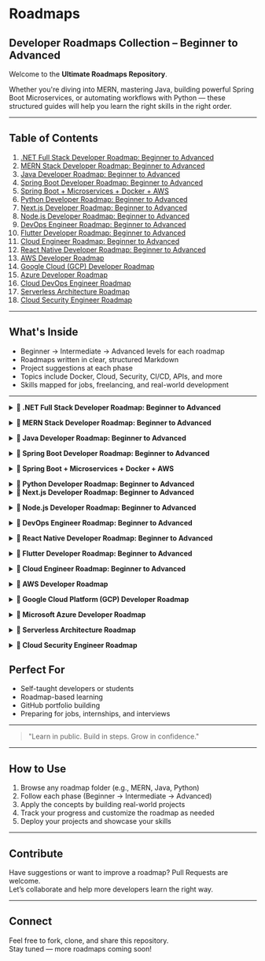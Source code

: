 # Roadmaps

## Developer Roadmaps Collection – Beginner to Advanced

Welcome to the **Ultimate Roadmaps Repository**.

Whether you're diving into MERN, mastering Java, building powerful Spring Boot Microservices, or automating workflows with Python — these structured guides will help you learn the right skills in the right order.

---

## Table of Contents

1. [.NET Full Stack Developer Roadmap: Beginner to Advanced](#1-net-full-stack-developer-roadmap-beginner-to-advanced)
2. [MERN Stack Developer Roadmap: Beginner to Advanced](#2-mern-stack-developer-roadmap-beginner-to-advanced)
3. [Java Developer Roadmap: Beginner to Advanced](#3-java-developer-roadmap-beginner-to-advanced)
4. [Spring Boot Developer Roadmap: Beginner to Advanced](#4-spring-boot-developer-roadmap-beginner-to-advanced)
5. [Spring Boot + Microservices + Docker + AWS](#5-spring-boot--microservices--docker--aws)
6. [Python Developer Roadmap: Beginner to Advanced](#6-python-developer-roadmap-beginner-to-advanced)
7. [Next.js Developer Roadmap: Beginner to Advanced](#7-nextjs-developer-roadmap-beginner-to-advanced)
8. [Node.js Developer Roadmap: Beginner to Advanced](#8-nodejs-developer-roadmap-beginner-to-advanced)
9. [DevOps Engineer Roadmap: Beginner to Advanced](#9-devops-engineer-roadmap-beginner-to-advanced)
10. [Flutter Developer Roadmap: Beginner to Advanced](#10-flutter-developer-roadmap-beginner-to-advanced)
11. [Cloud Engineer Roadmap: Beginner to Advanced](#11-cloud-engineer-roadmap-beginner-to-advanced)
12. [React Native Developer Roadmap: Beginner to Advanced](#12-react-native-developer-roadmap-beginner-to-advanced)
13. [AWS Developer Roadmap](#13-aws-developer-roadmap)
14. [Google Cloud (GCP) Developer Roadmap](#14-google-cloud-gcp-developer-roadmap)
15. [Azure Developer Roadmap](#15-azure-developer-roadmap)
16. [Cloud DevOps Engineer Roadmap](#16-cloud-devops-engineer-roadmap)
17. [Serverless Architecture Roadmap](#17-serverless-architecture-roadmap)
18. [Cloud Security Engineer Roadmap](#18-cloud-security-engineer-roadmap)


---

## What's Inside

- Beginner → Intermediate → Advanced levels for each roadmap
- Roadmaps written in clear, structured Markdown
- Project suggestions at each phase
- Topics include Docker, Cloud, Security, CI/CD, APIs, and more
- Skills mapped for jobs, freelancing, and real-world development

---
<a id="dotnet-full-stack-developer-roadmap-beginner-to-advanced"></a>
<details>
  
<summary>
<strong> 📌 .NET Full Stack Developer Roadmap: Beginner to Advanced </strong>
</summary>
  

🟢 Beginner Level

- ✅ C# Basics
- ✅ ASP.NET MVC / Razor Pages
- ✅ SQL Queries
- ✅ HTML + CSS
- ✅ JavaScript Basics
- ✅ Entity Framework Basics
- ✅ Form Validations (Frontend & Backend)
- ✅ REST API – GET/POST
- ✅ Visual Studio IDE
- ✅ NuGet Package Manager
- ✅ Git Basics – Clone, Commit, Push

🔵 Intermediate Level
- 🚀 .NET Core Web API (CRUD Operations)
- 🚀 Dependency Injection
- 🚀 LINQ Queries
- 🚀 Async Programming (async/await)
- 🚀 Entity Framework – Code First / DB First
- 🚀 JWT & Identity (Auth)
- 🚀 React / Angular Integration
- 🚀 API Testing (Postman)
- 🚀 SQL Joins, Stored Procedures
- 🚀 Git Branching, PRs
- 🚀 Deployment (IIS / Azure / Docker Basics)

🔴 Advanced Level
- 🧠 Microservices with .NET
- 🧠 Clean / Onion Architecture
- 🧠 SignalR (Real-Time Communication)
- 🧠 Advanced LINQ / Expression Trees
- 🧠 Custom Middleware
- 🧠 Testing (xUnit, Moq)
- 🧠 CI/CD (GitHub Actions, Azure DevOps)
- 🧠 Caching (Memory / Redis)
- 🧠 API Versioning & Rate Limiting
- 🧠 Role & Claims-Based Authorization
- 🧠 Advanced JS (Promises, Fetch API)
- 🧠 State Management (NgRx, Redux, Context API)
- 🧠 Kubernetes Basics
- 🧠 Cloud Services (Azure Functions, Blob, Key Vault)
- 🧠 Performance Monitoring (Serilog, App Insights)
- 🧠 Messaging Architecture / Distributed Systems

📝 Tip: Whether you're just starting or advancing fast, every level matters.
Keep growing, keep learning! 💪

📌 Which level are you currently at? Comment below and let’s connect with fellow .NET developers!


</details>

<a id="mern-stack-developer-roadmap-beginner-to-advanced"></a>

<details>
  
<summary>
<strong> 📌 MERN Stack Developer Roadmap: Beginner to Advanced </strong>
</summary>



A complete guide to become a **production-ready MERN Stack Developer**. This roadmap is divided into three levels: **Beginner**, **Intermediate**, and **Advanced**.

---

## 🟢 Beginner Level

- ✅ HTML5 + CSS3 + Flexbox/Grid
- ✅ JavaScript Basics (ES6+)
- ✅ Git & GitHub (Clone, Commit, Push)
- ✅ Node.js Fundamentals
- ✅ NPM / Yarn (Package Managers)
- ✅ Express.js Basics (Routing, Middleware)
- ✅ MongoDB Basics + Compass
- ✅ Mongoose (ODM for MongoDB)
- ✅ React.js Basics (JSX, Components, Props)
- ✅ React State & Events Handling
- ✅ REST API – GET, POST, PUT, DELETE
- ✅ CRUD Operations (Mongo + Express + React)
- ✅ VS Code Setup + Extensions
- ✅ Basic Form Validations (HTML + React)

---

## 🔵 Intermediate Level

- 🚀 Authentication (JWT, Cookies, OAuth2, Passport.js)
- 🚀 Protected Routes (Frontend & Backend)
- 🚀 React Router v6+
- 🚀 Redux Toolkit / Context API for State Management
- 🚀 API Testing with Postman / Thunder Client
- 🚀 Async/Await & Fetch/Axios
- 🚀 MVC Pattern + Modular Code Structure
- 🚀 Environment Variables (.env) & Secrets
- 🚀 MongoDB Aggregation Framework
- 🚀 Deployment: Vercel / Netlify (Frontend), Render / Railway (Backend)
- 🚀 Docker Basics (Dockerfile, docker-compose)
- 🚀 Git Branching, Merge, Pull Requests
- 🚀 Role-based Access Control (RBAC)

---

## 🔴 Advanced Level

- 🧠 TypeScript (Node.js + React)
- 🧠 CI/CD Pipelines (GitHub Actions, Render, Railway)
- 🧠 Testing: Jest, Supertest, React Testing Library, Cypress
- 🧠 Monorepo Management (Turborepo / Nx)
- 🧠 PM2 + NGINX for Production Setup
- 🧠 AWS EC2, S3, MongoDB Atlas, Route53
- 🧠 Load Balancing & Reverse Proxy (Nginx)
- 🧠 Docker + Cloud Deployment (Full-stack containerization)
- 🧠 Caching: Redis or In-memory
- 🧠 Real-time Apps with Socket.IO
- 🧠 Serverless (AWS Lambda, Netlify Functions)
- 🧠 GraphQL + Apollo Client/Server (Optional)
- 🧠 Microservices + Message Queues (RabbitMQ/Kafka – Optional)
- 🧠 System Design Basics (CAP, Caching, DB Sharding)
- 🧠 Clean Architecture / Folder Structures
- 🧠 Performance Optimization (Lighthouse, Mongo Indexes, React Profiler)
- 🧠 Advanced Git (Hooks, Lint-staged, Husky)
- 🧠 Secure your app (Helmet.js, Rate Limiting, CORS)

---

## 📝 Tips for Success

- Build **real-world projects** at each level.
- Create a professional **GitHub portfolio**.
- Write clean code with comments and best practices.
- Contribute to **open source** and document your learning.

> _“Keep coding. Keep shipping. Keep learning.”_

---

## 📌 Which level are you currently at?

Connect with the community and let’s grow together! 💪


  </details>
  
<a id="java-developer-roadmap-beginner-to-advanced"></a>
<details>

  <summary> 
  <strong> 📌 Java Developer Roadmap: Beginner to Advanced </strong>
  </summary>

A complete guide to becoming a **production-ready Java Developer**. This roadmap is organized in three levels: **Beginner**, **Intermediate**, and **Advanced**.

---

## 🟢 Beginner Level

- ✅ Java Syntax & Data Types (int, float, char, String, etc.)
- ✅ Variables, Operators & Expressions
- ✅ Conditional Statements (if-else, switch)
- ✅ Loops (for, while, do-while)
- ✅ Functions / Methods
- ✅ Arrays & Strings
- ✅ Object-Oriented Programming (OOP)
  - ✅ Classes & Objects
  - ✅ Encapsulation
  - ✅ Inheritance
  - ✅ Polymorphism
- ✅ Packages and Access Modifiers
- ✅ IDE Setup (IntelliJ / Eclipse)
- ✅ Basic Exception Handling (try-catch-finally)
- ✅ Input/Output using Scanner and System.out
- ✅ Simple Console Projects

---

## 🔵 Intermediate Level

- 🚀 Collections Framework (List, Set, Map, Queue)
- 🚀 Generics (Generic Classes & Methods)
- 🚀 File Handling (BufferedReader, FileReader, FileWriter)
- 🚀 Java 8 Features:
  - 🚀 Lambda Expressions
  - 🚀 Streams API
  - 🚀 Functional Interfaces
  - 🚀 Method References
- 🚀 Multithreading & Concurrency (Thread, Runnable, Executors)
- 🚀 JDBC (Java Database Connectivity)
- 🚀 MySQL/PostgreSQL Integration
- 🚀 Basic Swing or JavaFX GUI (Optional)
- 🚀 Unit Testing with JUnit
- 🚀 Build Tools (Maven / Gradle)
- 🚀 Logging (Log4j / SLF4J)
- 🚀 Git Basics + GitHub Projects
- 🚀 Create CLI Apps or Simple Desktop Tools

---

## 🔴 Advanced Level

- 🧠 Spring Framework (Core, AOP, Dependency Injection)
- 🧠 Spring Boot (REST APIs, CRUD, Annotations)
- 🧠 Spring Data JPA / Hibernate (ORM)
- 🧠 Spring Security (JWT, OAuth2)
- 🧠 Microservices with Spring Cloud
- 🧠 API Documentation (Swagger/OpenAPI)
- 🧠 Dockerize Spring Boot Applications
- 🧠 CI/CD Pipelines (GitHub Actions / Jenkins)
- 🧠 Deploy to Cloud (Heroku, AWS, Azure)
- 🧠 Kafka / RabbitMQ (Messaging Systems)
- 🧠 System Design Basics (Design Patterns, SOLID Principles)
- 🧠 Testing with Mockito / Integration Tests
- 🧠 Caching (EhCache, Redis)
- 🧠 Database Design + Indexing + Normalization
- 🧠 Secure APIs (CORS, Rate Limiting, CSRF Protection)
- 🧠 Performance Tuning & Monitoring (JVM, GC, Actuator)

---

## 📝 Tips for Success

- Work on real-world **Spring Boot Projects**
- Practice **DSA in Java** on platforms like LeetCode, HackerRank
- Learn **Design Patterns** (Factory, Singleton, Observer, etc.)
- Create a solid **portfolio with REST APIs** and documentation
- Read source code and contribute to **open-source Java projects**

> _“Java is not just a language, it’s a foundation for software craftsmanship.”_

---

## 📌 Which level are you currently at?

Let’s connect, share progress, and build together! 🚀

</details>

<a id="spring-boot-developer-roadmap-beginner-to-advanced"></a>
<details>
  <summary> <strong> 📌 Spring Boot Developer Roadmap: Beginner to Advanced </strong> </summary>


A complete guide to becoming a **Spring Boot Developer** ready for real-world applications and backend system design. Organized into **Beginner**, **Intermediate**, and **Advanced** levels.

---

## 🟢 Beginner Level

- ✅ Introduction to Spring & Spring Boot
- ✅ Setup Spring Boot Project (Spring Initializr)
- ✅ Understanding Project Structure
- ✅ REST API Development (GET, POST, PUT, DELETE)
- ✅ Controllers, Services, Repositories
- ✅ Dependency Injection & @Autowired
- ✅ Configuration with `application.properties` / `.yml`
- ✅ Model Mapping using DTOs
- ✅ Basic Exception Handling with `@ControllerAdvice`
- ✅ Spring Boot DevTools & Actuator
- ✅ Connect with H2 / MySQL database
- ✅ Using Spring Data JPA (CrudRepository, JpaRepository)

---

## 🔵 Intermediate Level

- 🚀 Advanced JPA (Custom Queries, JPQL, Native SQL)
- 🚀 Validation using `@Valid` and Hibernate Validator
- 🚀 ResponseEntity & Custom API Responses
- 🚀 Global Exception Handling & Custom Exceptions
- 🚀 Lombok (Reduce Boilerplate Code)
- 🚀 API Documentation with Swagger/OpenAPI
- 🚀 Application Profiles (dev, test, prod)
- 🚀 JWT Authentication & Authorization (Spring Security)
- 🚀 Role-Based Access Control (RBAC)
- 🚀 File Upload/Download API
- 🚀 Consuming External APIs using `RestTemplate` / `WebClient`
- 🚀 Postman Testing Collection
- 🚀 Deployment to Heroku / Railway / Render

---

## 🔴 Advanced Level

- 🧠 Microservices with Spring Cloud
  - 🧠 Eureka Server (Service Discovery)
  - 🧠 API Gateway (Zuul / Spring Cloud Gateway)
  - 🧠 Config Server (Centralized Configuration)
  - 🧠 Circuit Breaker (Resilience4j / Hystrix)
- 🧠 Advanced Spring Security
  - 🧠 OAuth2, Refresh Tokens
  - 🧠 Secure REST APIs with CORS, CSRF
- 🧠 Hibernate Performance Tuning (Caching, Fetch Strategies)
- 🧠 Integration Testing with TestContainers
- 🧠 CI/CD Pipelines (GitHub Actions / Jenkins)
- 🧠 Dockerize Spring Boot Apps
- 🧠 Deploy on AWS (EC2, RDS, S3)
- 🧠 Redis for Caching
- 🧠 Kafka / RabbitMQ for Messaging
- 🧠 System Design Concepts (Scalability, Load Balancing)
- 🧠 Monitoring & Logs (Spring Boot Admin, ELK Stack)
- 🧠 Clean Architecture / Domain-Driven Design (DDD)

---

## 📝 Tips for Success

- Focus on building **real-world Spring Boot projects**
- Start with **monoliths**, then move to **microservices**
- Use Swagger, GitHub, and Docker in every project
- Learn **design patterns** and **write testable code**
- Join Spring communities and follow core contributors

> _“Spring Boot makes production-ready apps fast—make sure your skills are too.”_

---

## 📌 Which phase are you currently in?

Track your growth, collaborate with others, and keep learning. 💡

</details>

<a id="spring-boot-microservices-docker-aws"></a>
<details>
  <summary>
    <strong>📌 Spring Boot + Microservices + Docker + AWS </strong>
  </summary>


A complete roadmap for backend developers who want to master **Spring Boot**, build **Microservices**, deploy with **Docker**, and scale in the **Cloud (AWS)**.

Organized into:  
✅ Spring Boot Core → 🔁 Microservices → 🐳 Docker → ☁️ AWS Deployment → 🧠 Advanced DevOps

---

## 🟢 Spring Boot Essentials (Beginner Level)

- ✅ Java Core + OOP + Collections
- ✅ Spring Boot Setup (Spring Initializr)
- ✅ REST APIs with Spring Web (CRUD)
- ✅ Controller, Service, Repository Layers
- ✅ Dependency Injection & @Autowired
- ✅ Spring Data JPA + H2/MySQL/PostgreSQL
- ✅ DTOs, Model Mapping
- ✅ Bean Validation (`@Valid`, `@NotNull`, etc.)
- ✅ Exception Handling (`@ControllerAdvice`)
- ✅ Swagger / OpenAPI Documentation
- ✅ Unit Testing with JUnit & Mockito
- ✅ Postman Collection Testing
- ✅ Build tool: Maven / Gradle

---

## 🔵 Microservices Architecture

- 🚀 Understanding Monolith vs Microservices
- 🚀 Spring Boot Microservices Design
- 🚀 Eureka Server (Service Discovery)
- 🚀 Spring Cloud Gateway / Zuul (API Gateway)
- 🚀 Config Server (Centralized Configuration)
- 🚀 Load Balancing (Ribbon, Spring Cloud LoadBalancer)
- 🚀 Feign Client (Declarative REST Communication)
- 🚀 Circuit Breaker (Resilience4j / Hystrix)
- 🚀 Inter-Service Communication (REST / Feign)
- 🚀 Sleuth + Zipkin (Distributed Tracing)
- 🚀 JWT Authentication (Spring Security)
- 🚀 Role-Based Access Control (RBAC)

---

## 🐳 Docker & Containerization

- 🐳 Docker Basics (Images, Containers, Volumes)
- 🐳 Dockerfile for Spring Boot Apps
- 🐳 Docker Compose (Multi-container setup)
- 🐳 Dockerize Microservices (DB + App + Gateway + Config)
- 🐳 Networking in Docker (Bridge, Host)
- 🐳 Tagging & Pushing Docker Images to DockerHub
- 🐳 Running Microservices Locally in Docker

---

## ☁️ AWS Deployment Essentials

- ☁️ AWS EC2 (Linux Server Setup, SSH)
- ☁️ Install Java, Docker on EC2
- ☁️ Deploy Docker Containers on EC2
- ☁️ MongoDB/PostgreSQL with RDS
- ☁️ S3 Bucket for File Uploads
- ☁️ AWS IAM (User, Roles, Security Groups)
- ☁️ AWS Elastic Beanstalk (Optional)
- ☁️ Route 53 (Custom Domain + DNS)
- ☁️ Application Load Balancer (Microservice Routing)
- ☁️ Auto Scaling & CloudWatch Monitoring

---

## 🔴 Advanced DevOps + Cloud-Native Topics

- 🧠 CI/CD with GitHub Actions (build, test, deploy)
- 🧠 CI/CD with Jenkins Pipelines
- 🧠 Docker Compose + NGINX as Reverse Proxy
- 🧠 Kubernetes Basics (Minikube + kubectl)
- 🧠 Deploy Spring Boot Microservices on Kubernetes
- 🧠 Helm Charts (for Microservices config)
- 🧠 Secure APIs (CORS, CSRF, HTTPS, OAuth2)
- 🧠 Monitoring with Prometheus + Grafana
- 🧠 Logging with ELK Stack (Elasticsearch, Logstash, Kibana)
- 🧠 Distributed Caching (Redis)
- 🧠 Message Queues (RabbitMQ / Kafka)

---

## 📝 Project Ideas (Build & Showcase)

- 📦 E-commerce Backend (Monolith → Microservices)
- 🔐 User Auth Service + Product Service + Order Service
- 💬 Real-time Chat Microservice (with WebSocket + Redis)
- 🎬 File Upload Service with S3
- 📊 Monitoring Dashboard with Prometheus + Grafana
- 🧾 Billing Service with Kafka Events

---

## 📌 Tips to Succeed

- Learn one concept at a time, then build a **project**
- Keep all services **version-controlled** with Git
- Use **Swagger** for API contracts and documentation
- Regularly commit and push to **GitHub**
- Deploy real projects to **AWS (EC2, S3, RDS)**
- Contribute to Spring Boot-based **open source** repos

> _“The goal is not just to build software, but to ship it at scale — reliably and repeatedly.”_

---

## 🧠 Bonus Resources

- 📘 [Spring Boot Official Docs](https://spring.io/projects/spring-boot)
- 🐳 [Docker Documentation](https://docs.docker.com/)
- ☁️ [AWS Developer Guide](https://docs.aws.amazon.com/)
- 📺 [Spring Academy (Free)](https://academy.spring.io/)
- 🛠️ [Roadmap.sh – DevOps Path](https://roadmap.sh/devops)

---

### ✅ Track Your Progress

You can fork this file, turn each skill into a checklist:
```markdown
- [x] Build REST APIs with Spring Boot
- [ ] Set up Eureka Service Discovery
- [ ] Deploy Dockerized microservices to AWS EC2
```
  
</details>

<a id="python-developer-roadmap-beginner-to-advanced"></a>
<details>
<summary> <strong> 📌 Python Developer Roadmap: Beginner to Advanced </strong> </summary>
# 🐍 Python Developer Roadmap: Beginner to Advanced

Your complete guide to becoming a **Production-Ready Python Developer**, covering the core language, libraries, frameworks, and deployment skills step-by-step.

Organized into:
✅ Python Basics → 🔁 Intermediate Concepts → 🔥 Advanced Python → 🌐 Web Dev / Automation / Data → ☁️ Deployment + DevOps

---

## 🟢 Beginner Level

- ✅ Install Python & Set Up IDE (VS Code / PyCharm)
- ✅ Python Syntax & Comments
- ✅ Variables, Data Types (int, str, list, dict, etc.)
- ✅ Operators & Expressions
- ✅ Conditional Statements (`if`, `else`, `elif`)
- ✅ Loops (`for`, `while`)
- ✅ Functions & Scope
- ✅ Lists, Tuples, Dictionaries, Sets
- ✅ String Manipulation
- ✅ Exception Handling (`try`, `except`, `finally`)
- ✅ Working with Files (`open`, `read`, `write`)
- ✅ Modules & Packages
- ✅ Virtual Environments (`venv`, `pip`)

---

## 🔵 Intermediate Level

- 🚀 Object-Oriented Programming (Classes, Inheritance, Polymorphism)
- 🚀 Pythonic Features (List Comprehensions, Generators, `zip`, `enumerate`)
- 🚀 Lambda Functions & `map`, `filter`, `reduce`
- 🚀 Decorators & Context Managers
- 🚀 Working with JSON & CSV
- 🚀 Date & Time Module
- 🚀 Python Debugging (`pdb`, breakpoints)
- 🚀 Unit Testing with `unittest` / `pytest`
- 🚀 Web Scraping (BeautifulSoup, Requests, Selenium)
- 🚀 REST API Calls with `requests`
- 🚀 Working with APIs (Public APIs)

---

## 🔴 Advanced Python

- 🧠 Advanced OOP Concepts (Dunder Methods, MRO)
- 🧠 Iterators & Generators (Lazy Evaluation)
- 🧠 Multi-threading, Multiprocessing, AsyncIO
- 🧠 Type Hints & Static Typing (PEP 484)
- 🧠 Packaging Python Code (`setup.py`, `__init__.py`)
- 🧠 Logging & Debugging
- 🧠 Environment Variables & Secrets Management
- 🧠 Advanced File I/O (with Zip, Pickle, OS Module)

---

## 🌐 Web Development / Automation / Data Options

### 🌍 Web Development (Django / Flask)
- 🌐 Flask Basics: Routes, Templates, Jinja2
- 🌐 Django Framework: ORM, Models, Views, Admin
- 🌐 Authentication: Login/Register, Sessions
- 🌐 Django REST Framework (DRF)
- 🌐 Form Handling + File Upload
- 🌐 URL Routing + Middleware
- 🌐 PostgreSQL / SQLite with Django ORM

### ⚙️ Automation & Scripting
- ⚙️ Automate Files/Folders (os, shutil)
- ⚙️ Automate Excel (openpyxl / pandas)
- ⚙️ Automate Emails (smtplib, yagmail)
- ⚙️ Web Automation (Selenium, PyAutoGUI)
- ⚙️ Task Schedulers (cron, schedule)

### 📊 Data & ML (Optional Specialization)
- 📊 NumPy, Pandas (Data Analysis)
- 📊 Matplotlib, Seaborn (Data Visualization)
- 🤖 Scikit-learn (Machine Learning Basics)
- 📈 TensorFlow / PyTorch (Deep Learning)
- 🔍 Jupyter Notebooks
- 🧼 Data Cleaning, EDA

---

## ☁️ Deployment, DevOps & Extras

- ☁️ Deploy Flask/Django App to:
  - ☁️ Heroku
  - ☁️ Render / Railway
  - ☁️ PythonAnywhere
  - ☁️ AWS EC2 / Lightsail
- 🐳 Dockerize Python Apps
- 🔁 CI/CD with GitHub Actions
- 🔐 Securing Apps (Environment Vars, HTTPS, CORS)
- 🛡️ Unit & Integration Testing with `pytest`
- 📦 Publish Python Package to PyPI
- 📘 Document APIs with Swagger / Postman

---

## 📝 Project Ideas

| Level | Projects |
|-------|----------|
| Beginner | Calculator, Todo CLI, File Renamer |
| Intermediate | Weather App, REST API, Blog with Flask/Django |
| Advanced | E-commerce Site, Chat App, API Automation, Web Scraper |

---

## 📌 Final Tips

- ✅ Practice DSA in Python (LeetCode, HackerRank)
- ✅ Read PEP 8 & follow best practices
- ✅ Keep pushing code to GitHub with README.md
- ✅ Contribute to Open Source Python Projects
- ✅ Join communities (Reddit, Discord, Stack Overflow)

> _“First you learn Python, then Python learns you.”_

---

## 📚 Resources

- 📘 [Official Docs](https://docs.python.org/3/)
- 📺 [Corey Schafer YouTube Channel](https://www.youtube.com/c/Coreyms)
- 🐍 [Real Python](https://realpython.com/)
- 🎓 [Python Course – freeCodeCamp](https://www.youtube.com/watch?v=rfscVS0vtbw)

---

## ✅ Track Your Progress

```markdown
- [x] Variables & Data Types
- [ ] Flask CRUD App
- [ ] Dockerize Django App and Deploy to AWS
```


</details>

<details>

<a id="nextjs-developer-roadmap-beginner-to-advanced"></a>
<summary>
<strong> 📌 Next.js Developer Roadmap: Beginner to Advanced  </strong>
</summary>

A step-by-step roadmap to becoming a **production-ready Next.js Developer**, covering the fundamentals of React, server-side rendering, full-stack features, and deployment.

Organized into:  
✅ **Beginner (React Foundation)** → 🔁 **Intermediate (Next.js Core)** → 🧠 **Advanced (API, Auth, Optimization, Deployment)**

---

## 🟢 Beginner Level (React Foundations)

- ✅ HTML5, CSS3, Flexbox, Grid  
- ✅ JavaScript ES6+ (let/const, arrow functions, promises, etc.)  
- ✅ DOM Manipulation & Events  
- ✅ Git & GitHub Basics  
- ✅ React Fundamentals  
  - JSX, Components, Props, State, Events  
  - Functional Components  
- ✅ React Hooks (`useState`, `useEffect`)  
- ✅ Conditional Rendering & Lists  
- ✅ Form Handling  
- ✅ React Router (basic routing)  

---

## 🔵 Intermediate Level (Core Next.js)

- 🚀 Introduction to Next.js  
- 🚀 Pages & File-based Routing  
- 🚀 Dynamic Routes & Catch-all Routes  
- 🚀 Layouts & Custom App Component  
- 🚀 Static Site Generation (SSG) with `getStaticProps`  
- 🚀 Server-side Rendering (SSR) with `getServerSideProps`  
- 🚀 Client-side Rendering (CSR)  
- 🚀 Image Optimization with `next/image`  
- 🚀 Linking Between Pages (`next/link`)  
- 🚀 Using `next/head` for SEO  
- 🚀 CSS Modules & Global Styles  
- 🚀 Tailwind CSS with Next.js  
- 🚀 API Routes (`pages/api`)  

---

## 🔴 Advanced Level (Fullstack + Optimization)

- 🧠 Next.js App Router (from v13+)  
- 🧠 React Server Components  
- 🧠 Middleware (for auth, redirects, etc.)  
- 🧠 Dynamic Metadata & Head Config  
- 🧠 Authentication  
  - 🔐 JWT / Session-based Auth  
  - 🔐 NextAuth.js  
  - 🔐 Role-Based Access Control (RBAC)  
- 🧠 Global State Management  
  - Context API, Redux Toolkit, Zustand, or Jotai  
- 🧠 Data Fetching Libraries (SWR, React Query)  
- 🧠 Working with Forms (Formik, React Hook Form)  
- 🧠 Connecting with Backend (MongoDB, PostgreSQL)  
- 🧠 Prisma ORM or Mongoose  
- 🧠 Environment Variables & Secrets  
- 🧠 Performance Optimization (Lighthouse, lazy loading)  
- 🧠 SEO Best Practices (robots.txt, sitemap.xml, metadata)  
- 🧠 Error Handling & Custom Error Pages  
- 🧠 Unit Testing (Jest, React Testing Library)  
- 🧠 CI/CD with GitHub Actions / Vercel  
- 🧠 Deployment on Vercel / Railway / AWS / Netlify  
- 🧠 Full-stack Projects with Next.js API + DB  

---

## 📝 Project Ideas by Level

| Level       | Projects                                |
|-------------|------------------------------------------|
| Beginner    | Personal Portfolio, Todo App            |
| Intermediate| Blog with Markdown, Product Showcase    |
| Advanced    | E-commerce Store, Auth Dashboard, SaaS  |

---


## 📌 Tips for Success

- 🧠 Learn by building full-stack apps (with backend/API)  
- 🛠️ Focus on performance, SEO, and UX  
- 📘 Read the official [Next.js Docs](https://nextjs.org/docs)  
- 🚀 Use Vercel for seamless deployments  
- 🗃️ Use `.env.local` for local secrets  
- 🧱 Write modular, reusable components  

> _"Next.js is not just a React framework — it's a full-stack production engine."_

---

## ✅ Track Your Progress

```markdown
- [x] Setup Next.js Project  
- [x] Create Pages with Static & Dynamic Routing  
- [ ] Build Auth System with NextAuth  
- [ ] Connect to MongoDB with Prisma  
- [ ] Deploy on Vercel with CI/CD
```
</details> 

<a id="nodejs-developer-roadmap-beginner-to-advanced"></a>
<details>
  <summary><strong>📌 Node.js Developer Roadmap: Beginner to Advanced</strong></summary>

A step-by-step roadmap to becoming a **professional Node.js Backend Developer**, covering core JavaScript, Express.js, databases, APIs, deployment, and DevOps.

Organized into:  
✅ JavaScript Core → 🔁 Node.js Essentials → 🚀 Express.js & REST → 🧠 Advanced Topics + Deployment

---

## 🟢 Beginner Level (JavaScript & Node.js Basics)

- ✅ JavaScript ES6+ (let/const, arrow functions, template literals)
- ✅ Functions, Arrays, Objects, Loops, Conditionals
- ✅ Promises, Async/Await
- ✅ Callback Functions
- ✅ JSON & Local Storage
- ✅ Node.js Introduction
- ✅ Setup Node.js & NPM
- ✅ Core Modules (fs, path, http, os, url)
- ✅ Creating HTTP Server with Node
- ✅ npm / yarn package manager
- ✅ Modular Code & `require()` / `import` (ESM)
- ✅ Nodemon for auto-reloading

---

## 🔵 Intermediate Level (Express.js & REST APIs)

- 🚀 Express.js Basics (Routing, Middleware)
- 🚀 HTTP Methods (GET, POST, PUT, DELETE)
- 🚀 RESTful API Design
- 🚀 Handling Forms & JSON
- 🚀 Postman / Thunder Client Testing
- 🚀 Environment Variables using dotenv
- 🚀 Connecting MongoDB using Mongoose
- 🚀 CRUD Operations with MongoDB
- 🚀 Express Router & Modular File Structure
- 🚀 MVC Pattern (Model-View-Controller)
- 🚀 Error Handling (404, custom middleware)
- 🚀 Logging with Morgan / Winston
- 🚀 Git + GitHub Projects & Version Control

---

## 🔴 Advanced Level (Authentication, Security, DevOps)

- 🧠 JWT Authentication & Authorization
- 🧠 Cookies & Sessions (express-session)
- 🧠 Bcrypt Password Hashing
- 🧠 Role-based Access Control (RBAC)
- 🧠 CORS, Helmet, XSS Protection
- 🧠 File Uploads (Multer)
- 🧠 Email Services (Nodemailer)
- 🧠 Rate Limiting & Throttling
- 🧠 MongoDB Aggregation Framework
- 🧠 Query Filters, Pagination, Sorting
- 🧠 WebSockets with `socket.io` (real-time apps)
- 🧠 Testing APIs (Jest, Supertest)
- 🧠 CI/CD with GitHub Actions
- 🧠 Dockerize Node.js App
- 🧠 Deployment (Render / Railway / Heroku / AWS EC2)
- 🧠 Monitoring & Logging (PM2, Loggers)
- 🧠 Working with PostgreSQL + Sequelize/Prisma (optional)
- 🧠 GraphQL with Apollo Server (optional)
- 🧠 Building Microservices (Optional)

---

## 📝 Project Ideas by Level

| Level       | Projects                                   |
|-------------|---------------------------------------------|
| Beginner    | HTTP Server, CLI Tool, JSON File Writer     |
| Intermediate| Blog API, Contact Form, Notes App (CRUD)    |
| Advanced    | E-commerce Backend, Auth System, Chat App   |

---

## 📌 Tips for Success

- Write code daily, build projects, and practice REST API concepts  
- Use Postman or Thunder Client to test endpoints  
- Follow clean code practices and modular file structure  
- Read Node.js docs: https://nodejs.org/en/docs  
- Add logging, validation, and error handling in all apps  
- Keep secrets in `.env` files and never push them to GitHub  

> _"Node.js is not just about JavaScript — it's about scaling real-world backend systems."_ 🚀

---

## ✅ Track Your Progress

```markdown
- [x] Build CRUD REST API with Express
- [ ] Setup JWT Auth with Cookies
- [ ] Connect to MongoDB with Mongoose
- [ ] Deploy Node.js App on Railway with Docker
```

</details>

<a id="devops-engineer-roadmap-beginner-to-advanced"></a>
<details>
  <summary><strong>📌 DevOps Engineer Roadmap: Beginner to Advanced</strong></summary>

Master the art of automation, CI/CD, containerization, monitoring, and cloud infrastructure.

---

## 🟢 Beginner Level

- ✅ Linux Fundamentals (CLI, File System, Permissions)
- ✅ Bash/Shell Scripting
- ✅ Version Control: Git + GitHub
- ✅ Networking Basics (Ports, DNS, IP, Firewall)
- ✅ HTTP/HTTPS, SSL, Load Balancing
- ✅ SSH & Key Management
- ✅ Package Managers (apt, yum, brew)
- ✅ Software Installation & Configuration
- ✅ Process & Service Management
- ✅ Cron Jobs for Scheduling

---

## 🔵 Intermediate Level

- 🚀 Git Branching, Pull Requests, Git Hooks
- 🚀 CI/CD Concepts & Tools (Jenkins, GitHub Actions)
- 🚀 Docker (Images, Containers, Volumes, Networking)
- 🚀 Docker Compose (Multi-container Setup)
- 🚀 Infrastructure as Code (IaC): Terraform / Pulumi
- 🚀 Kubernetes Basics (Pods, Services, Deployments)
- 🚀 Helm Charts
- 🚀 Monitoring with Prometheus + Grafana
- 🚀 Logging with ELK Stack (Elasticsearch, Logstash, Kibana)
- 🚀 Secrets Management (Vault, AWS Secrets Manager)
- 🚀 Load Testing Tools (Apache JMeter, K6)

---

## 🔴 Advanced Level

- 🧠 Kubernetes Advanced (StatefulSets, DaemonSets, CRDs)
- 🧠 GitOps (ArgoCD, Flux)
- 🧠 Service Mesh (Istio / Linkerd)
- 🧠 Cloud Providers: AWS / Azure / GCP
- 🧠 EC2, S3, IAM, RDS, CloudFront, Route 53
- 🧠 Terraform Modules & Cloud Deployments
- 🧠 CI/CD Pipelines (Docker + GitHub Actions + AWS)
- 🧠 Observability: Tracing, Metrics, Logs
- 🧠 Cost Optimization in Cloud
- 🧠 SRE Concepts (SLI, SLO, SLA)
- 🧠 Blue-Green & Canary Deployments
- 🧠 Chaos Engineering (Gremlin, Chaos Monkey)

---

## 📝 Project Ideas

| Level | Projects |
|-------|----------|
| Beginner | Bash automation scripts, GitHub workflows |
| Intermediate | Dockerize & deploy web app with CI/CD |
| Advanced | Kubernetes + Helm + Terraform on AWS |

> _“Automate everything. Document everything. Scale anything.”_ ⚙️

</details>

<a id="react-native-developer-roadmap-beginner-to-advanced"></a>
<details>
  <summary><strong>📌 React Native Developer Roadmap: Beginner to Advanced</strong></summary>

Build high-performance, cross-platform mobile apps for Android & iOS using React Native.  
Structured in levels: ✅ Beginner → 🔁 Intermediate → 🔥 Advanced

---

## 🟢 Beginner Level

- ✅ JavaScript ES6+ (Arrow Functions, Destructuring, Template Literals)
- ✅ React Basics (JSX, Props, State, Functional Components)
- ✅ React Native Setup
  - 📦 Expo CLI (Easiest for beginners)
  - 🛠️ React Native CLI (For advanced native setup)
- ✅ Core Components:
  - `View`, `Text`, `Image`, `ScrollView`, `TextInput`, `TouchableOpacity`
- ✅ Flexbox Layout & Styling
- ✅ useState + useEffect Hooks
- ✅ Navigation with React Navigation (Stack + Tab)
- ✅ Debugging (Chrome, Flipper, React Native Debugger)
- ✅ Project Setup on Android Emulator / iOS Simulator

---

## 🔵 Intermediate Level

- 🚀 Context API for Global State
- 🚀 API Integration using Axios / Fetch
- 🚀 Form Handling with Formik + Yup
- 🚀 AsyncStorage (local data persistence)
- 🚀 React Navigation (Drawer, Nested Routes)
- 🚀 Platform-Specific Code (`Platform.OS`)
- 🚀 Device APIs: Camera, Location, Vibration (using Expo modules or `react-native-device-info`)
- 🚀 Custom Hooks
- 🚀 Responsive Design using `Dimensions`, `SafeAreaView`, `KeyboardAvoidingView`
- 🚀 Icons (React Native Vector Icons, Ionicons, MaterialIcons)

---

## 🔴 Advanced Level

- 🧠 Redux Toolkit Integration
- 🧠 Authentication (JWT Tokens, OAuth2, Firebase Auth)
- 🧠 Firebase Integration (Realtime DB, Firestore, Push Notifications)
- 🧠 SQLite, WatermelonDB, or Realm for local DB
- 🧠 Animations (Lottie, Reanimated, Gesture Handler)
- 🧠 Deep Linking & Universal Links
- 🧠 Offline Support + Caching
- 🧠 App Performance Optimization (Memoization, useCallback, Profiler)
- 🧠 OTA Updates (Expo EAS Update / CodePush)
- 🧠 Testing:
  - Unit Testing (Jest)
  - Component Testing (React Native Testing Library)
  - End-to-End (Detox)
- 🧠 CI/CD:
  - Expo EAS Build
  - GitHub Actions + Fastlane
- 🧠 App Deployment:
  - Play Store (Android)
  - App Store (iOS)
- 🧠 Crash Reporting & Monitoring (Sentry, Firebase Crashlytics)

---

## 📝 Project Ideas

| Level | Projects |
|-------|----------|
| Beginner | Counter App, Stopwatch, Todo App |
| Intermediate | Weather App, Notes App, News Reader |
| Advanced | E-commerce App, Chat App, Ride Booking App |

---

> _"Write once, deploy everywhere — React Native is power + speed."_ 💡

</details>

<a id="flutter-developer-roadmap-beginner-to-advanced"></a>
<details>
  <summary><strong>📌 Flutter Developer Roadmap: Beginner to Advanced</strong></summary>

Build beautiful cross-platform apps for **Android**, **iOS**, **Web**, and **Desktop** using Flutter.  
Roadmap is structured into: ✅ Beginner → 🔁 Intermediate → 🔥 Advanced

---

## 🟢 Beginner Level

- ✅ Install Flutter SDK + Dart SDK
- ✅ Set up IDE (VS Code / Android Studio)
- ✅ Run first app on Emulator / Device
- ✅ Understand `main.dart` and `runApp()`
- ✅ Widgets Basics:
  - `Text`, `Container`, `Row`, `Column`, `Image`, `ListView`
- ✅ Hot Reload & Hot Restart
- ✅ Stateful vs Stateless Widgets
- ✅ Basic Routing / Navigation (`Navigator.push`)
- ✅ Basic Layouts & UI with `Padding`, `Margin`, `Alignment`
- ✅ Dart Fundamentals:
  - Variables, Data Types, Functions, Classes, Loops
- ✅ Debugging Tools (Flutter DevTools)

---

## 🔵 Intermediate Level

- 🚀 Forms & Validation (`TextFormField`, `Form`, `validator`)
- 🚀 State Management:
  - Provider (recommended for starters)
  - Riverpod (modern, scalable)
- 🚀 Navigation 2.0 (Named Routes, Route Guards)
- 🚀 Responsive Design with `MediaQuery`, `LayoutBuilder`
- 🚀 REST API Integration using `http` package
- 🚀 Image Picker, File Picker
- 🚀 Local Storage with `SharedPreferences`, `Hive`
- 🚀 Animations (Implicit & Explicit)
- 🚀 Theming (Light/Dark Mode, Custom Fonts)
- 🚀 Firebase Integration:
  - Auth, Firestore, Storage
- 🚀 Git & GitHub (Basic Workflow)

---

## 🔴 Advanced Level

- 🧠 Advanced State Management (Bloc, GetX, MobX)
- 🧠 SQLite / Moor DB for local database
- 🧠 Push Notifications (Firebase Messaging)
- 🧠 Background Services / Tasks
- 🧠 Custom Animations (Rive, Lottie)
- 🧠 Build Modular & Scalable Architecture (Clean Architecture)
- 🧠 Testing:
  - Unit, Widget, Integration
- 🧠 CI/CD with GitHub Actions / CodeMagic
- 🧠 Build for Web/Desktop
- 🧠 Flutter Web Optimization
- 🧠 OAuth2 & Secure Auth (Google, Facebook, etc.)
- 🧠 Internationalization (i18n)
- 🧠 Offline Mode / Caching
- 🧠 Performance Profiling & Optimization

---

## 📝 Project Ideas

| Level | Projects |
|-------|----------|
| Beginner | Counter App, BMI Calculator, Quote App |
| Intermediate | Weather App, Expense Tracker, Chat App |
| Advanced | E-commerce App, Social Media App, Food Delivery App |

---

> _“Build once. Run everywhere. That’s Flutter.”_ ✨

</details>

<a id="cloud-engineer-roadmap-beginner-to-advanced"></a>
<details>
<summary><strong>📌 Cloud Engineer Roadmap: Beginner to Advanced</strong></summary>

A complete guide for becoming a **Cloud Engineer** — someone skilled in cloud platforms, automation, and deployments.

---

## 🟢 Beginner Level

- ✅ Understand Cloud Basics (IaaS, PaaS, SaaS)
- ✅ Learn how Cloud works: compute, storage, networking
- ✅ Explore the Big 3: AWS, GCP, Azure
- ✅ Learn about:
  - ✅ Virtual Machines (EC2, Compute Engine)
  - ✅ Block vs Object Storage (S3, GCS)
  - ✅ Load Balancers, VPC
- ✅ Linux + CLI skills
- ✅ Git & GitHub
- ✅ DNS, HTTP, SSL basics

---

## 🔵 Intermediate Level

- 🚀 Cloud SDKs and CLI tools (AWS CLI, gcloud, az)
- 🚀 Deploy Web Apps to Cloud
- 🚀 Auto Scaling & Load Balancing
- 🚀 Containers (Docker) + Deploy to ECS / GKE / AKS
- 🚀 Databases in Cloud (RDS, Cloud SQL, Cosmos DB)
- 🚀 CI/CD Pipelines with GitHub Actions
- 🚀 Infrastructure as Code (Terraform, AWS CDK)
- 🚀 Serverless Basics (Lambda, Cloud Functions)

---

## 🔴 Advanced Level

- 🧠 Kubernetes (EKS, GKE, AKS)
- 🧠 Multi-Cloud & Hybrid Cloud
- 🧠 Monitoring Tools (CloudWatch, Stackdriver, Prometheus)
- 🧠 IAM + Security Groups
- 🧠 Secrets Management (SSM, Secrets Manager, Vault)
- 🧠 Cost Optimization
- 🧠 Cloud Compliance (SOC2, HIPAA, ISO)
- 🧠 Cloud Automation with Python or Bash
- 🧠 Real-time Logging (ELK, Cloud Logging)

> _“Master the cloud. Deploy with confidence.”_ ☁️

</details>

<a id="aws-developer-roadmap"></a>
<details>
<summary><strong>📌 AWS Developer Roadmap</strong></summary>

A focused roadmap for **AWS Developer & Architect** skills.

---

## 🟢 Core AWS Services

- ✅ EC2, S3, Lambda
- ✅ RDS, DynamoDB
- ✅ IAM (Users, Roles, Policies)
- ✅ Route 53, CloudFront
- ✅ VPC, Subnets, Security Groups
- ✅ Elastic Beanstalk, ECS

---

## 🔵 Intermediate Concepts

- 🚀 Serverless Stack (API Gateway + Lambda + DynamoDB)
- 🚀 EventBridge, SQS, SNS
- 🚀 CI/CD with CodePipeline, CodeDeploy
- 🚀 CloudFormation or Terraform
- 🚀 Monitoring with CloudWatch
- 🚀 CloudTrail, AWS Config
- 🚀 Cognito for Auth

---

## 🔴 Advanced Topics

- 🧠 Architecting High Availability Systems
- 🧠 Cost Management (Budgets, Cost Explorer)
- 🧠 Load Testing, Auto Scaling
- 🧠 Cross-region Replication
- 🧠 Custom Domain with API Gateway + ACM
- 🧠 Multi-account AWS Organizations
- 🧠 Using AWS SDK with Node.js/Python

> _“AWS is not just a cloud—it’s a universe.”_

</details>

<a id="google-cloud-gcp-developer-roadmap"></a>
<details>
<summary><strong>📌 Google Cloud Platform (GCP) Developer Roadmap</strong></summary>

Learn how to build and manage apps on **Google Cloud** with modern tooling and serverless services.

---

## 🟢 Core GCP Skills

- ✅ Compute Engine
- ✅ Cloud Functions
- ✅ App Engine
- ✅ Cloud Run
- ✅ Cloud Storage
- ✅ BigQuery
- ✅ IAM

---

## 🔵 Intermediate Skills

- 🚀 Cloud Build & Artifact Registry
- 🚀 Pub/Sub for Event-driven Systems
- 🚀 VPC + Cloud NAT
- 🚀 CI/CD via Cloud Build Pipelines
- 🚀 Firebase Integration (Auth, Firestore, Hosting)

---

## 🔴 Advanced Topics

- 🧠 Kubernetes Engine (GKE)
- 🧠 SLO/SLI + Monitoring with Cloud Monitoring
- 🧠 Real-time pipelines with Dataflow
- 🧠 Machine Learning with Vertex AI
- 🧠 Terraform with GCP
- 🧠 Hybrid Networking

> _“Go cloud-native with Google Cloud.”_ 🌐

</details>

<a id="azure-developer-roadmap"></a>
<details>
<summary><strong>📌 Microsoft Azure Developer Roadmap</strong></summary>

A roadmap for developers building solutions in **Microsoft’s cloud ecosystem**.

---

## 🟢 Azure Basics

- ✅ Azure Portal, CLI & Resource Groups
- ✅ Azure VMs & App Services
- ✅ Azure Blob, Table, and Queue Storage
- ✅ Azure SQL & Cosmos DB
- ✅ Azure Functions (Serverless)

---

## 🔵 Intermediate Skills

- 🚀 Azure DevOps (Pipelines, Boards)
- 🚀 ARM Templates + Bicep
- 🚀 Event Grid & Service Bus
- 🚀 Azure AD Integration (Auth)
- 🚀 Deployment Slots & Staging Envs

---

## 🔴 Advanced Skills

- 🧠 AKS (Azure Kubernetes Service)
- 🧠 Azure Monitor & Log Analytics
- 🧠 API Management Gateway
- 🧠 Identity + Role Management
- 🧠 Azure Load Balancer / Traffic Manager
- 🧠 Custom Domains + SSL Certs

> _“Develop faster with the power of Azure.”_

</details>


<a id="serverless-architecture-roadmap"></a>
<details>
<summary><strong>📌 Serverless Architecture Roadmap</strong></summary>

---

## 🟢 Beginner Level

- ✅ What is Serverless?
- ✅ Serverless vs Traditional Architecture
- ✅ Use-cases for Serverless

---

## 🔵 Core Tools

- 🚀 AWS Lambda / GCP Cloud Functions / Azure Functions
- 🚀 API Gateway / Firebase Functions
- 🚀 Database options (DynamoDB, Firestore, Fauna)
- 🚀 Auth (Cognito, Firebase Auth)
- 🚀 File Uploads (S3, Cloud Storage)

---

## 🔴 Advanced Topics

- 🧠 Cold Starts, Timeouts, Memory tuning
- 🧠 Serverless Framework / SST / Amplify
- 🧠 Monitoring & Observability (CloudWatch, Dashbird)
- 🧠 Event-driven Workflows
- 🧠 CI/CD Pipelines
- 🧠 Infrastructure as Code for Serverless

> _“Write code. Ship fast. Forget infrastructure.”_

</details>


<a id="cloud-security-engineer-roadmap"></a>
<details>
<summary><strong>📌 Cloud Security Engineer Roadmap</strong></summary>

---

## 🟢 Foundations

- ✅ Networking + OSI Model
- ✅ Linux Permissions + File System
- ✅ IAM Basics (Users, Roles, Policies)
- ✅ HTTPS, SSL/TLS, DNS

---

## 🔵 Cloud Security Tools

- 🚀 AWS IAM + Organizations
- 🚀 Secrets Manager / KMS
- 🚀 Identity Federation (SAML, OIDC)
- 🚀 WAF + Shield
- 🚀 Logging & Auditing Tools (CloudTrail, GuardDuty)

---

## 🔴 Advanced

- 🧠 Zero Trust Security Model
- 🧠 SOC2, HIPAA, GDPR Compliance
- 🧠 Data Encryption at Rest & Transit
- 🧠 SIEMs & Log Forwarding
- 🧠 Secure CI/CD Pipelines
- 🧠 Pen Testing Cloud Apps

> _“Security is not a layer — it’s a design.”_

</details>

## Perfect For

- Self-taught developers or students
- Roadmap-based learning
- GitHub portfolio building
- Preparing for jobs, internships, and interviews

---

> "Learn in public. Build in steps. Grow in confidence."

---

## How to Use

1. Browse any roadmap folder (e.g., MERN, Java, Python)
2. Follow each phase (Beginner → Intermediate → Advanced)
3. Apply the concepts by building real-world projects
4. Track your progress and customize the roadmap as needed
5. Deploy your projects and showcase your skills

---

## Contribute

Have suggestions or want to improve a roadmap? Pull Requests are welcome.  
Let’s collaborate and help more developers learn the right way.

---

## Connect

Feel free to fork, clone, and share this repository.  
Stay tuned — more roadmaps coming soon!
